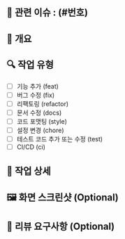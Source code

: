 ## 🔗 관련 이슈 : (#번호)

## 📌 개요

<!-- 이 PR에서 어떤 작업을 했는지 간단하게 요약해주세요. -->

<!-- - ex) 마이페이지 > 포인트 필터 기능 퍼블리싱 완료 -->

## 🔍 작업 유형

- [ ] 기능 추가 (feat)
- [ ] 버그 수정 (fix)
- [ ] 리팩토링 (refactor)
- [ ] 문서 수정 (docs)
- [ ] 코드 포맷팅 (style) <!-- 세미콜론, 들여쓰기, 공백 등 (프로덕션 코드 변경사항 X) -->
- [ ] 설정 변경 (chore)
- [ ] 테스트 코드 추가 또는 수정 (test)
- [ ] CI/CD (ci)

## 🧩 작업 상세

<!-- 작업한 내용을 상세히 설명해주세요. 왜 이런 구현을 했는지도 적어주세요. -->

<!-- - ex) `DialogContent` 하단 고정되도록 `translate-y-0` 적용 -->

## 🖼️ 화면 스크린샷 (Optional)

<!-- UI 변경 사항이 있을 경우 스크린샷 첨부해주세요. -->

## 💬 리뷰 요구사항 (Optional)

<!-- 리뷰어가 특별히 봐주었으면 하는 부분을 작성해주세요. -->
